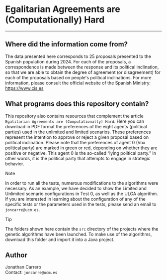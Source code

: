 # Egalitarian Agreements are (Computationally) Hard
---

## Where did the information come from?

The data presented here corresponds to 25 proposals presented to the Spanish population during 2024. For each of the proposals, a correspondence is made between the response and its political inclination, so that we are able to obtain the degree of agreement (or disagreement) for each of the proposals based on people's political inclinations. For more information, please consult the official website of the Spanish Ministry: https://www.cis.es

## What programs does this repository contain?

This repository also contains resources that complement the article `Egalitarian Agreements are (Computationally) Hard`. Here you can download in PDF format the preferences of the eight agents (political parties) used in the unlimited and limited scenarios. These preferences represent the intention to approve or reject a given proposal based on political inclination. Please note that the preferences of agent 0 (Vox political party) are marked in green or red, depending on whether they are positive or negative. This agent 0 is the so-called “lying political party.” In other words, it is the political party that attempts to engage in strategic behavior.

> [!NOTE]
> In order to run all the tests, numerous modifications to the algorithms were necessary. As an example, we have decided to show the Limited and Unlimited scenario configurations in Test 0, as well as the ULGA algorithm. If you are interested in learning about the configuration of any of the specific tests or the parameters used in the tests, please send an email to `joncarre@ucm.es`.


> [!TIP]
> The folders shown here contain the `src` directory of the projects where the genetic algorithms have been launched. To make use of the algorithms, download this folder and import it into a Java project.

## Author

Jonathan Carrero  
Contact: `joncarre@ucm.es`
